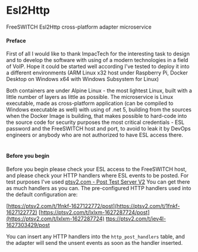 # Esl2Http
FreeSWITCH Esl2Http cross-platform adapter microservice

#### Preface

First of all I would like to thank ImpacTech for the interesting task to design and to develop the software with using of a modern technologies in a field of VoIP. Hope it could be started well according I've tested to deploy it into a different environments (ARM Linux x32 host under Raspberry Pi, Docker Desktop on Windows x64 with Windows Subsystem for Linux)

Both containers are under Alpine Linux - the most lightest Linux, built with a little number of layers as little as possible. The microservice is Linux executable, made as cross-platform application (can be compiled to Windows executable as well) with using of .net 5, building from the sources when the Docker Image is building, that makes possible to hard-code into the source code for security purposes the most critical credentials - ESL password and the FreeSWITCH host and port, to avoid to leak it by DevOps engineers or anybody who are not authorized to have ESL access there.
#
#### Before you begin

Before you begin please check your ESL access to the FreeSWITCH host, and please check your HTTP handlers where ESL events to be posted. For test purposes I've used [ptsv2.com - Post Test Server V2](https://ptsv2.com/) You can get there as much handlers as you can. The pre-configured HTTP handlers used into the default configuration are:

[https://ptsv2.com/t/1fnkf-1627122772/post](https://ptsv2.com/t/1fnkf-1627122772)
[https://ptsv2.com/t/lxlxm-1627287724/post](https://ptsv2.com/t/lxlxm-1627287724)
[ttps://ptsv2.com/t/iev4l-1627303429/post](ttps://ptsv2.com/t/iev4l-1627303429)

You can insert any HTTP handlers into the `http_post_handlers` table, and the adapter will send the unsent events as soon as the handler inserted.
